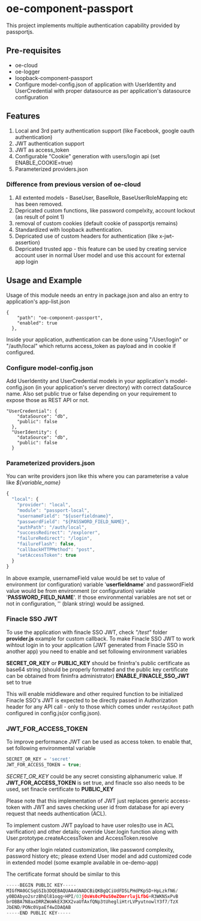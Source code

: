 # oe-component-passport

This project implements multiple authentication capability provided by passportjs.

## Pre-requisites

* oe-cloud 
* oe-logger
* loopback-component-passport
* Configure model-config.json of application with UserIdentity and UserCredential with proper datasource as per application's datasource configuration 


## Features

1. Local and 3rd party authentication support (like Facebook, google oauth authentication)
2. JWT authentication support
3. JWT as access_token
4. Configurable "Cookie" generation with users/login api (set ENABLE_COOKIE=true)
5. Parameterized providers.json

### Difference from previous version of oe-cloud

1. All extented models - BaseUser, BaseRole, BaseUserRoleMapping etc has been removed. 
2. Depricated custom functions, like password compelxity, account lockout (as result of point 1)
3. removal of custom cookies (default cookie of passportjs remains)
4. Standardized with loopback authentication.
5. Depricated use of custom headers for authentication (like x-jwt-assertion)
6. Depricated trusted app - this feature can be used by creating service account user in normal User model and use this account for external app login


## Usage and Example

Usage of this module needs an entry in package.json and also an entry to application's app-list.json 
```
{
    "path": "oe-component-passport",
    "enabled": true
  },
```

Inside your application, authentication can be done using "/User/login" or "/auth/local" which returns access_token as payload and in cookie if configured.
### Configure model-config.json

Add UserIdentity and UserCredential models in your application's model-config.json (in your application's server directory) with correct dataSource name. 
Also set public true or false depending on your requirement to expose those as REST API or not.

```
"UserCredential": {
    "dataSource": "db",
    "public": false
  },
  "UserIdentity": {
    "dataSource": "db",
    "public": false
  }
```

### Parameterized providers.json

You can write providers json like this where you can parameterise a value like *${variable_name}*

``` javascript
{
  "local": {
    "provider": "local",
    "module": "passport-local",
    "usernameField": "${userfieldname}",
    "passwordField": "${PASSWORD_FIELD_NAME}",
    "authPath": "/auth/local",
    "successRedirect": "/explorer",
    "failureRedirect": "/login",
    "failureFlash": false,
    "callbackHTTPMethod": "post",
    "setAccessToken": true
  }
}

```
In above example, usernameField value would be set to value of environment (or configuration) variable '**userfieldname**' and passwordField value would be from environment (or configuration) variable '**PASSWORD_FIELD_NAME**'. If those environmental variables are not set or not in configuration, '' (blank string) would be assigned.

### Finacle SSO JWT
To use the application with finacle SSO JWT, check *"/test"* folder **provider.js** example for custom callback.
To make Finacle SSO JWT to work wihtout login in to your application (JWT generated from Finacle SSO in another app) you need to enable and set following environment variables


**SECRET_OR_KEY** or **PUBLIC_KEY** should be fininfra's public certificate as base64 string (should be properly formated and the public key certificate can be obtained from fininfra administrator)
**ENABLE_FINACLE_SSO_JWT** set to true


This will enable middleware and other required function to be initialized
Finacle SSO's JWT is expected to be directly passed in Authorization header for any API call - only to those which comes under ``` restApiRoot ``` path configured in config.js(or config.json).


### JWT_FOR_ACCESS_TOKEN
To improve performance JWT can be used as access token. to enable that, set following environmental variable
``` javascript
SECRET_OR_KEY = 'secret'
JWT_FOR_ACCESS_TOKEN = true;
```
*SECRET_OR_KEY* could be any secret consisting alphanumeric value. If **JWT_FOR_ACCESS_TOKEN** is set true, and finacle sso also needs to be used, set finacle certificate to **PUBLIC_KEY**


Please note that this implementation of JWT just replaces generic access-token with JWT and saves checking user id from database for api every request that needs authentication (ACL). 

To implement custom JWT payload to have user roles(to use in ACL varification) and other details; override User.login function along with User.prototype.createAccessToken and AccessToken.resolve

For any other login related customization, like password complexity, password history etc; please extend User model and add customized code in extended model (some example available in oe-demo-app)

The certificate format should be similar to this

``` javascript
-----BEGIN PUBLIC KEY-----
MIGfMA0GCSqGSIb3DQEBAQUAA4GNADCBiQKBgQCiUdFD5LPHdPKpSD+HpLzkfN6/
y0BDAbyo2srzBhQl81oqg+HPI/03jOsWs0cP0uS0eZOmrrlujLfbG+R3WKN5xPvB
brOBBA7N8axDRRZWoWkEX3KX2vaUfAxfQNp3tUhegliHtrLVPyutnowlY3f7/TzX
JbEND/PONc0VpaEf4wIDAQAB
-----END PUBLIC KEY-----
```







